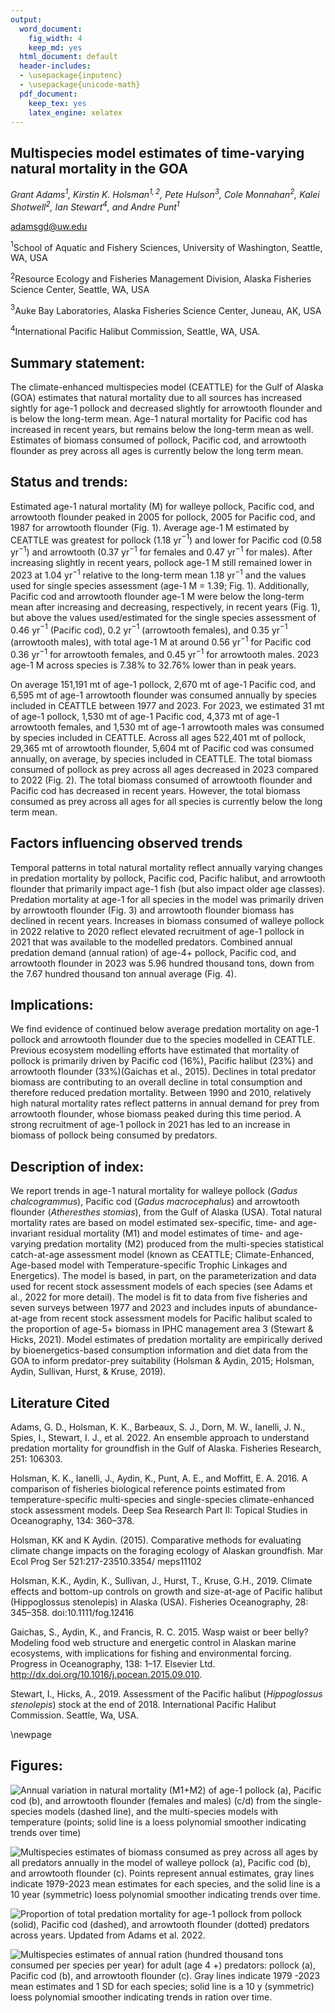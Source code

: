 ```yaml
---
output:
  word_document:
    fig_width: 4
    keep_md: yes
  html_document: default
  header-includes:
  - \usepackage{inputenc}
  - \usepackage{unicode-math}
  pdf_document:
    keep_tex: yes
    latex_engine: xelatex
---
```




## Multispecies model estimates of time-varying natural mortality in the GOA
*Grant Adams$^1$, Kirstin K. Holsman$^{1,2}$, Pete Hulson$^3$, Cole Monnahan$^2$, Kalei Shotwell$^2$, Ian Stewart$^4$, and Andre Punt$^1$*

adamsgd@uw.edu

$^1$School of Aquatic and Fishery Sciences, University of Washington, Seattle, WA, USA

$^2$Resource Ecology and Fisheries Management Division, Alaska Fisheries Science Center, Seattle, WA, USA

$^3$Auke Bay Laboratories, Alaska Fisheries Science Center, Juneau, AK, USA

$^4$International Pacific Halibut Commission, Seattle, WA, USA.


## Summary statement:

The climate-enhanced multispecies model (CEATTLE) for the Gulf of Alaska (GOA) estimates that natural mortality due to all sources has increased sightly for age-1 pollock and decreased slightly for arrowtooth flounder and is below the long-term mean. Age-1 natural mortality for Pacific cod has increased in recent  years, but remains below the long-term mean as well. Estimates of biomass consumed of pollock, Pacific cod, and arrowtooth flounder as prey across all ages is currently below the long term mean.

## Status and trends:  

Estimated age-1 natural mortality (M) for walleye pollock, Pacific cod, and arrowtooth flounder peaked in 2005 for pollock, 2005 for Pacific cod, and 1987 for arrowtooth flounder (Fig. 1). Average age-1 M estimated by CEATTLE was greatest for pollock (1.18 yr$^{-1}$) and lower for Pacific cod (0.58 yr$^{-1}$) and arrowtooth (0.37 yr$^{-1}$ for females and 0.47 yr$^{-1}$ for males). After increasing slightly in recent years, pollock age-1 M still remained lower in 2023 at 1.04 yr$^{-1}$ relative to the long-term mean 1.18 yr$^{-1}$ and the values used for single species assessment (age-1 M = 1.39; Fig. 1). Additionally, Pacific cod and arrowtooth flounder age-1 M were below the long-term mean after increasing and decreasing, respectively, in recent years (Fig. 1), but above the values used/estimated for the single species assessment of 0.46 yr$^{-1}$ (Pacific cod), 0.2 yr$^{-1}$ (arrowtooth females), and 0.35 yr$^{-1}$ (arrowtooth males), with total age-1 M at around 0.56 yr$^{-1}$ for Pacific cod 0.36 yr$^{-1}$ for arrowtooth females, and 0.45 yr$^{-1}$ for arrowtooth males. 2023 age-1 M across species is 7.38% to 32.76% lower than in  peak years.

On average 151,191 mt of age-1 pollock,   2,670 mt of age-1 Pacific cod, and   6,595 mt of age-1 arrowtooth flounder was consumed annually by species included in CEATTLE between 1977 and 2023. For 2023, we estimated    31 mt of age-1 pollock, 1,530 mt of age-1 Pacific cod, 4,373 mt of age-1 arrowtooth females, and 1,530 mt of age-1 arrowtooth males was consumed by species included in CEATTLE. Across all ages 522,401 mt of pollock,  29,365 mt of arrowtooth flounder,   5,604 mt of Pacific cod was consumed annually, on average, by species included in CEATTLE. The total biomass consumed of pollock as prey across all ages decreased in 2023 compared to 2022 (Fig. 2). The total biomass consumed of arrowtooth flounder and Pacific cod has decreased in recent years. However, the total biomass consumed as prey across all ages for all species is currently below the long term mean.


## Factors influencing observed trends

Temporal patterns in total natural mortality reflect annually varying changes in predation mortality by pollock, Pacific cod, Pacific halibut, and arrowtooth flounder that primarily impact age-1 fish (but also impact older age classes). Predation mortality at age-1 for all species in the model was primarily driven by arrowtooth flounder (Fig. 3) and arrowtooth flounder biomass has declined in recent years. Increases in biomass consumed of walleye pollock in 2022 relative to 2020 reflect elevated recruitment of age-1 pollock in 2021 that was available to the modelled predators. Combined annual predation demand (annual ration) of age-4+ pollock, Pacific cod, and arrowtooth flounder in 2023 was 5.96 hundred thousand tons, down from the 7.67 hundred thousand ton annual average (Fig. 4). 


## Implications: 

We find evidence of continued below average predation mortality on age-1 pollock and arrowtooth flounder due to the species modelled in CEATTLE. Previous ecosystem modelling efforts have estimated that mortality of pollock is primarily driven by Pacific cod (16%), Pacific halibut (23%) and arrowtooth flounder (33%)(Gaichas et al., 2015). Declines in total predator biomass are contributing to an overall decline in total consumption and therefore reduced predation mortality. Between 1990 and 2010, relatively high natural mortality rates reflect patterns in annual demand for prey from arrowtooth flounder, whose biomass peaked during this time period. A strong recruitment of age-1 pollock in 2021 has led to an increase in biomass of pollock being consumed by predators. 

## Description of index: 

We report trends in age-1 natural mortality for walleye pollock (_Gadus chalcogrammus_), Pacific cod (_Gadus macrocephalus_) and arrowtooth flounder (_Atheresthes stomias_), from the Gulf of Alaska (USA). Total natural mortality rates are based on model estimated sex-specific, time- and age-invariant residual mortality (M1) and model estimates of time- and age-varying predation mortality (M2) produced from the multi-species statistical catch-at-age assessment model (known as CEATTLE; Climate-Enhanced, Age-based model with Temperature-specific Trophic Linkages and Energetics). The model is based, in part, on the parameterization and data used for recent stock assessment models of each species (see Adams et al., 2022 for more detail). The model is fit to data from five fisheries and seven surveys between 1977 and 2023 and includes inputs of abundance-at-age from recent stock assessment models for Pacific halibut scaled to the proportion of age-5+ biomass in IPHC management area 3 (Stewart & Hicks, 2021). Model estimates of predation mortality are empirically derived by bioenergetics-based consumption information and diet data from the GOA to inform predator-prey suitability (Holsman & Aydin, 2015; Holsman, Aydin, Sullivan, Hurst, & Kruse, 2019). 

## Literature Cited
Adams, G. D., Holsman, K. K., Barbeaux, S. J., Dorn, M. W., Ianelli, J. N., Spies, I., Stewart, I. J., et al. 2022. An ensemble approach to understand predation mortality for groundfish in the Gulf of Alaska. Fisheries Research, 251: 106303. 

Holsman, K. K., Ianelli, J., Aydin, K., Punt, A. E., and Moffitt, E. A. 2016. A comparison of fisheries biological reference points estimated from temperature-specific multi-species and single-species climate-enhanced stock assessment models. Deep Sea Research Part II: Topical Studies in Oceanography, 134: 360–378. 

Holsman, KK and K Aydin. (2015). Comparative methods for evaluating climate change impacts on the foraging ecology of Alaskan groundfish. Mar Ecol Prog Ser 521:217-23510.3354/ meps11102

Holsman, K.K., Aydin, K., Sullivan, J., Hurst, T., Kruse, G.H., 2019. Climate effects and bottom-up controls on growth and size-at-age of Pacific halibut (Hippoglossus stenolepis) in Alaska (USA). Fisheries Oceanography, 28: 345–358. doi:10.1111/fog.12416

Gaichas, S., Aydin, K., and Francis, R. C. 2015. Wasp waist or beer belly? Modeling food web structure and energetic control in Alaskan marine ecosystems, with implications for fishing and environmental forcing. Progress in Oceanography, 138: 1–17. Elsevier Ltd. http://dx.doi.org/10.1016/j.pocean.2015.09.010.

Stewart, I., Hicks, A., 2019. Assessment of the Pacific halibut (_Hippoglossus stenolepis_) stock at the end of 2018. International Pacific Halibut Commission. Seattle, Wa, USA.

\newpage 

## Figures: 

![Annual variation in natural mortality (**M1+M2**) of age-1 pollock (a), Pacific cod (b), and arrowtooth flounder (females and males) (c/d) from the single-species models (dashed line), and the multi-species models with temperature (points; solid line is a loess polynomial smoother indicating trends over time)](Results/ESR_Fig1.jpg)


![Multispecies estimates of biomass consumed as prey across all ages by all predators annually in the model of walleye pollock (a), Pacific cod (b), and arrowtooth flounder (c). Points represent annual estimates, gray lines indicate 1979-2023 mean estimates for each species, and the solid line is a 10 year (symmetric) loess polynomial smoother indicating trends over time.](Results/ESR_Fig2.jpg)


![Proportion of total predation mortality for age-1 pollock from pollock (solid), Pacific cod (dashed), and arrowtooth flounder (dotted) predators across years. Updated from Adams et al. 2022.](Results/ESR_Fig3.jpg)


![Multispecies estimates of annual ration (hundred thousand tons consumed per species per year) for adult (age 4 +) predators: pollock (a), Pacific cod (b), and arrowtooth flounder (c). Gray lines indicate 1979 -2023 mean estimates and 1 SD for each species; solid line is a 10 y (symmetric) loess polynomial smoother indicating trends in ration over time.](Results/ESR_Fig4.jpg)






